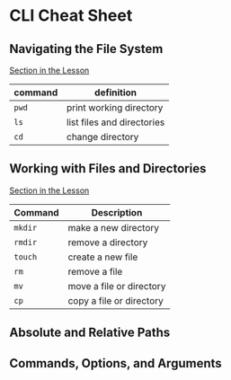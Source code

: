 # CLI Cheat Sheet

## Navigating the File System

[Section in the Lesson](https://git.generalassemb.ly/dc-wdi-fundamentals/cli-intro#navigating-the-file-system)

| command | definition                 |
| ------- | -------------------------- |
| `pwd`   | print working directory    |
| `ls`    | list files and directories |
| `cd`    | change directory           |

## Working with Files and Directories

[Section in the Lesson](https://git.generalassemb.ly/dc-wdi-fundamentals/cli-intro#working-with-files-and-directories)

| Command | Description              |
| ------- | ------------------------ |
| `mkdir` | make a new directory     |
| `rmdir` | remove a directory       |
| `touch` | create a new file        |
| `rm`    | remove a file            |
| `mv`    | move a file or directory |
| `cp`    | copy a file or directory |

## Absolute and Relative Paths

## Commands, Options, and Arguments
